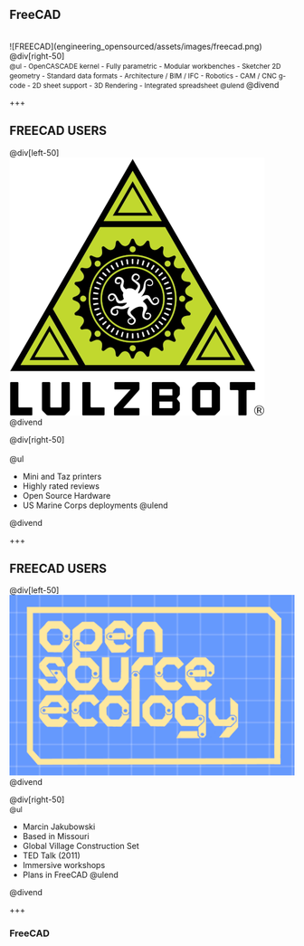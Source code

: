 ## FreeCAD

<div class="left-50">
<br>
![FREECAD](engineering_opensourced/assets/images/freecad.png)
</div>
@div[right-50]
<br>
<span style="font-size:85%">
@ul
 - OpenCASCADE kernel
 - Fully parametric
 - Modular workbenches
 - Sketcher 2D geometry
 - Standard data formats
 - Architecture / BIM / IFC
 - Robotics
 - CAM / CNC g-code
 - 2D sheet support
 - 3D Rendering
 - Integrated spreadsheet
@ulend
</span>
@divend

+++

## FREECAD USERS

@div[left-50]
![LULZBOT](engineering_opensourced/assets/images/lulzbot.png)
@divend

@div[right-50]
<span style="font-size:100%">
<br><br>
@ul
 - Mini and Taz printers
 - Highly rated reviews
 - Open Source Hardware
  - US Marine Corps deployments
@ulend
</span>
@divend

+++

## FREECAD USERS

@div[left-50]
<br>
![OSE](engineering_opensourced/assets/images/ose_logo.png)
@divend

@div[right-50]
<span style="font-size:90%">
<br>
@ul
 - Marcin Jakubowski
 - Based in Missouri
 - Global Village Construction Set
 - TED Talk (2011)
 - Immersive workshops
 - Plans in FreeCAD
@ulend
</span>
@divend

+++

### FreeCAD 